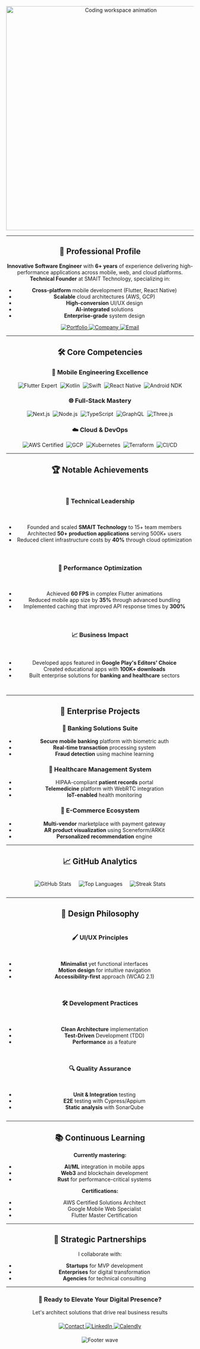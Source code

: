 <div align="center">


<div align="center">
  <img src="https://media.giphy.com/media/v1.Y2lkPTc5MGI3NjExcGJ1a2R2b2F5dG1xY3J4d3J2eGZ6Y2V6d2V6bGJ4aGx1ZzV1aGJ5ZyZlcD12MV9pbnRlcm5hbF9naWZfYnlfaWQmY3Q9Zw/qgQUggAC3Pfv687qPC/giphy.gif" width="600" alt="Coding workspace animation"/>
</div>

---

## 🎯 Professional Profile

**Innovative Software Engineer** with **6+ years** of experience delivering high-performance applications across mobile, web, and cloud platforms. **Technical Founder** at SMAIT Technology, specializing in:

- **Cross-platform** mobile development (Flutter, React Native)
- **Scalable** cloud architectures (AWS, GCP)
- **High-conversion** UI/UX design
- **AI-integrated** solutions
- **Enterprise-grade** system design

<div align="center">
  <a href="https://santoshadhikari.info.np">
    <img src="https://custom-icon-badges.demolab.com/badge/Portfolio-00C4B4?style=for-the-badge&logo=color-badge&logoColor=white" alt="Portfolio"/>
  </a>
  <a href="https://www.smaittechnology.com.np">
    <img src="https://custom-icon-badges.demolab.com/badge/SMAIT_Technology-FF6F61?style=for-the-badge&logo=company" alt="Company"/>
  </a>
  <a href="mailto:santosh.ad215@gmail.com">
    <img src="https://custom-icon-badges.demolab.com/badge/Email-Professional-FF6F61?style=for-the-badge&logo=mail" alt="Email"/>
  </a>
</div>

---

## 🛠️ Core Competencies

### 📱 Mobile Engineering Excellence
<div style="display: flex; flex-wrap: wrap; gap: 8px; justify-content: center;">
  <img src="https://img.shields.io/badge/Flutter-Expert-02569B?style=flat-square&logo=flutter&logoColor=white" alt="Flutter Expert"/>
  <img src="https://img.shields.io/badge/Kotlin-Advanced-0095D5?style=flat-square&logo=kotlin&logoColor=white" alt="Kotlin"/>
  <img src="https://img.shields.io/badge/Swift-Intermediate-F05138?style=flat-square&logo=swift&logoColor=white" alt="Swift"/>
  <img src="https://img.shields.io/badge/React_Native-Pro-61DAFB?style=flat-square&logo=react&logoColor=black" alt="React Native"/>
  <img src="https://img.shields.io/badge/Android_NDK-3DDC84?style=flat-square&logo=android&logoColor=white" alt="Android NDK"/>
</div>

### 🌐 Full-Stack Mastery
<div style="display: flex; flex-wrap: wrap; gap: 8px; justify-content: center;">
  <img src="https://img.shields.io/badge/Next.js-000000?style=flat-square&logo=next.js&logoColor=white" alt="Next.js"/>
  <img src="https://img.shields.io/badge/Node.js-339933?style=flat-square&logo=nodedotjs&logoColor=white" alt="Node.js"/>
  <img src="https://img.shields.io/badge/TypeScript-3178C6?style=flat-square&logo=typescript&logoColor=white" alt="TypeScript"/>
  <img src="https://img.shields.io/badge/GraphQL-E10098?style=flat-square&logo=graphql&logoColor=white" alt="GraphQL"/>
  <img src="https://img.shields.io/badge/Three.js-000000?style=flat-square&logo=three.js&logoColor=white" alt="Three.js"/>
</div>

### ☁️ Cloud & DevOps
<div style="display: flex; flex-wrap: wrap; gap: 8px; justify-content: center;">
  <img src="https://img.shields.io/badge/AWS-Certified-232F3E?style=flat-square&logo=amazon-aws&logoColor=FF9900" alt="AWS Certified"/>
  <img src="https://img.shields.io/badge/Google_Cloud-Expert-4285F4?style=flat-square&logo=google-cloud&logoColor=white" alt="GCP"/>
  <img src="https://img.shields.io/badge/Kubernetes-326CE5?style=flat-square&logo=kubernetes&logoColor=white" alt="Kubernetes"/>
  <img src="https://img.shields.io/badge/Terraform-7B42BC?style=flat-square&logo=terraform&logoColor=white" alt="Terraform"/>
  <img src="https://img.shields.io/badge/CI/CD-Expert-FF6F61?style=flat-square&logo=github-actions&logoColor=white" alt="CI/CD"/>
</div>

---

## 🏆 Notable Achievements

<div style="display: grid; grid-template-columns: repeat(auto-fit, minmax(300px, 1fr)); gap: 20px; margin: 30px 0;">

### 🏅 Technical Leadership
- Founded and scaled **SMAIT Technology** to 15+ team members
- Architected **50+ production applications** serving 500K+ users
- Reduced client infrastructure costs by **40%** through cloud optimization

### 🚀 Performance Optimization
- Achieved **60 FPS** in complex Flutter animations
- Reduced mobile app size by **35%** through advanced bundling
- Implemented caching that improved API response times by **300%**

### 📈 Business Impact
- Developed apps featured in **Google Play's Editors' Choice**
- Created educational apps with **100K+ downloads**
- Built enterprise solutions for **banking and healthcare** sectors

</div>

---

## 💼 Enterprise Projects

### 🏦 Banking Solutions Suite
- **Secure mobile banking** platform with biometric auth
- **Real-time transaction** processing system
- **Fraud detection** using machine learning

### 🏥 Healthcare Management System
- HIPAA-compliant **patient records** portal
- **Telemedicine** platform with WebRTC integration
- **IoT-enabled** health monitoring

### 🛒 E-Commerce Ecosystem
- **Multi-vendor** marketplace with payment gateway
- **AR product visualization** using Sceneform/ARKit
- **Personalized recommendation** engine

---

## 📈 GitHub Analytics

<div style="display: flex; justify-content: center; gap: 20px; flex-wrap: wrap;">
  
  ![GitHub Stats](https://github-readme-stats-sigma-five.vercel.app/api?username=codersantoshadhikari&show_icons=true&theme=merko&hide_border=true&bg_color=00000000&include_all_commits=true&count_private=true)
  
  ![Top Languages](https://github-readme-stats-sigma-five.vercel.app/api/top-langs/?username=codersantoshadhikari&layout=compact&theme=merko&hide_border=true&bg_color=00000000&langs_count=8)
  
  ![Streak Stats](https://streak-stats.demolab.com?user=codersantoshadhikari&theme=merko&hide_border=true&background=00000000&mode=weekly)

</div>

---

## 🎨 Design Philosophy

<div style="display: grid; grid-template-columns: repeat(auto-fit, minmax(250px, 1fr)); gap: 15px;">

### 🖌️ UI/UX Principles
- **Minimalist** yet functional interfaces
- **Motion design** for intuitive navigation
- **Accessibility-first** approach (WCAG 2.1)

### 🛠️ Development Practices
- **Clean Architecture** implementation
- **Test-Driven** Development (TDD)
- **Performance** as a feature

### 🔍 Quality Assurance
- **Unit & Integration** testing
- **E2E** testing with Cypress/Appium
- **Static analysis** with SonarQube

</div>

---

## 📚 Continuous Learning

**Currently mastering:**
- **AI/ML** integration in mobile apps
- **Web3** and blockchain development
- **Rust** for performance-critical systems

**Certifications:**
- AWS Certified Solutions Architect
- Google Mobile Web Specialist
- Flutter Master Certification

---

## 🤝 Strategic Partnerships

I collaborate with:
- **Startups** for MVP development
- **Enterprises** for digital transformation
- **Agencies** for technical consulting

---

<div align="center">
  <h3>🚀 Ready to Elevate Your Digital Presence?</h3>
  <p>Let's architect solutions that drive real business results</p>
  
  <div style="margin: 20px 0;">
    <a href="mailto:santosh.ad215@gmail.com">
      <img src="https://img.shields.io/badge/Contact_Me-FF6F61?style=for-the-badge&logo=mail.ru&logoColor=white" alt="Contact"/>
    </a>
    <a href="https://linkedin.com/in/codersantoshadhikari">
      <img src="https://img.shields.io/badge/LinkedIn-0077B5?style=for-the-badge&logo=linkedin&logoColor=white" alt="LinkedIn"/>
    </a>
    <a href="https://calendly.com/santosh-adhikari">
      <img src="https://img.shields.io/badge/Schedule_Call-00C4B4?style=for-the-badge&logo=google-meet&logoColor=white" alt="Calendly"/>
    </a>
  </div>
</div>

<div align="center">
  <img src="https://capsule-render.vercel.app/api?type=waving&color=00C4B4&height=120&section=footer&animation=fadeIn&fontSize=40" alt="Footer wave"/>
</div>
